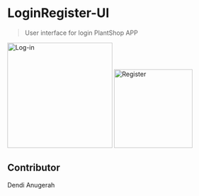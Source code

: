 # LoginRegister-UI
>User interface for login PlantShop APP

<img width="237" alt="Log-in" src="https://user-images.githubusercontent.com/86966660/164772393-16a78b9a-eb41-4930-8143-11613d6b683b.png">
<img width="177" alt="Register" src="https://user-images.githubusercontent.com/86966660/164772411-462937ea-02c6-4263-8d29-0b2346c873f5.png">

## Contributor
Dendi Anugerah
